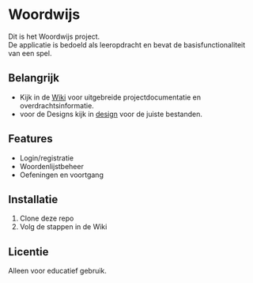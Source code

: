 # Woordwijs

Dit is het Woordwijs project.  
De applicatie is bedoeld als leeropdracht en bevat de basisfunctionaliteit van een spel.

## Belangrijk
- Kijk in de [Wiki](./wiki) voor uitgebreide projectdocumentatie en overdrachtsinformatie.
- voor de Designs kijk in [design](./design) voor de juiste bestanden.


## Features
- Login/registratie
- Woordenlijstbeheer
- Oefeningen en voortgang

## Installatie
1. Clone deze repo
2. Volg de stappen in de Wiki

## Licentie
Alleen voor educatief gebruik.


